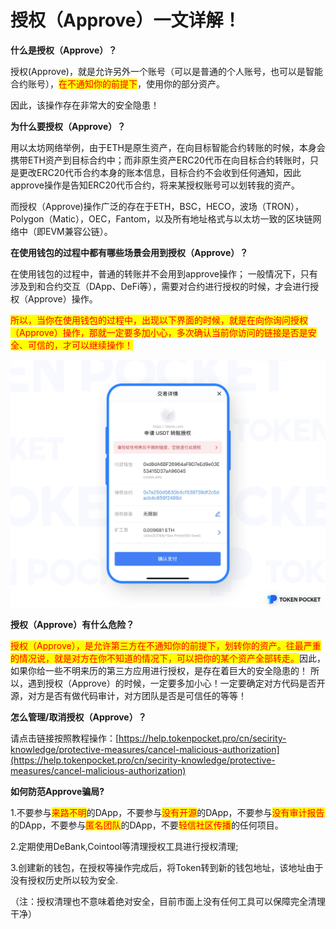 # 授权（Approve）一文详解！

**什么是授权（Approve）？**

授权(Approve)，就是允许另外一个账号（可以是普通的个人账号，也可以是智能合约账号），<mark style="color:red;">在不通知你的前提下</mark>，使用你的部分资产。

因此，该操作存在非常大的安全隐患！

**为什么要授权（Approve）？**

用以太坊网络举例，由于ETH是原生资产，在向目标智能合约转账的时候，本身会携带ETH资产到目标合约中；而非原生资产ERC20代币在向目标合约转账时，只是更改ERC20代币合约本身的账本信息，目标合约不会收到任何通知，因此approve操作是告知ERC20代币合约，将来某授权账号可以划转我的资产。

而授权（Approve)操作广泛的存在于ETH，BSC，HECO，波场（TRON），Polygon（Matic），OEC，Fantom，以及所有地址格式与以太坊一致的区块链网络中（即EVM兼容公链）。

**在使用钱包的过程中都有哪些场景会用到授权（Approve）？**&#x20;

在使用钱包的过程中，普通的转账并不会用到approve操作； 一般情况下，只有涉及到和合约交互（DApp、DeFi等），需要对合约进行授权的时候，才会进行授权（Approve）操作。

<mark style="color:red;">所以，当你在使用钱包的过程中，出现以下界面的时候，就是在向你询问授权（Approve）操作，那就一定要多加小心，多次确认当前你访问的链接是否是安全、可信的，才可以继续操作！</mark>

![](../../.gitbook/assets/002.png)

**授权（Approve）有什么危险？**

<mark style="color:red;">授权（Approve），是允许第三方在不通知你的前提下，划转你的资产。往最严重的情况说，就是对方在你不知道的情况下，可以把你的某个资产全部转走。</mark>因此，如果你给一些不明来历的第三方应用进行授权，是存在着巨大的安全隐患的！ 所以，遇到授权（Approve）的时候，一定要多加小心！一定要确定对方代码是否开源，对方是否有做代码审计，对方团队是否是可信任的等等！

**怎么管理/取消授权（Approve）？**

请点击链接按照教程操作：[https://help.tokenpocket.pro/cn/secirity-knowledge/protective-measures/cancel-malicious-authorization](https://help.tokenpocket.pro/cn/secirity-knowledge/protective-measures/cancel-malicious-authorization)

**如何防范Approve骗局?**

1.不要参与<mark style="color:red;">来路不明</mark>的DApp，不要参与<mark style="color:red;">没有开源</mark>的DApp，不要参与<mark style="color:red;">没有审计报告</mark>的DApp，不要参与<mark style="color:red;">匿名团队</mark>的DApp，不要<mark style="color:red;">轻信社区传播</mark>的任何项目。&#x20;

2.定期使用DeBank,Cointool等清理授权工具进行授权清理;&#x20;

3.创建新的钱包，在授权等操作完成后，将Token转到新的钱包地址，该地址由于没有授权历史所以较为安全.&#x20;

（注：授权清理也不意味着绝对安全，目前市面上没有任何工具可以保障完全清理干净）
